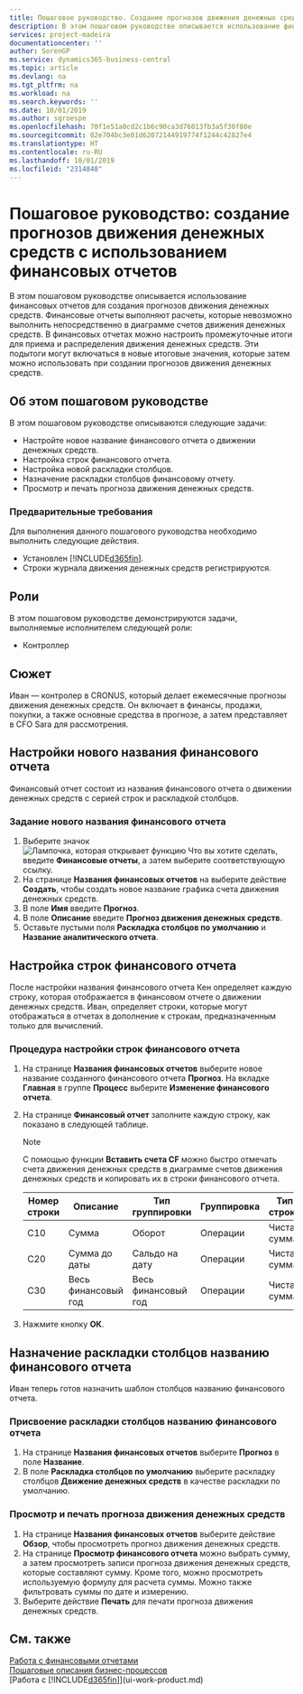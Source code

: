 ```yaml
---
title: Пошаговое руководство. Создание прогнозов движения денежных средств с использованием финансовых отчетов | Документация Майкрософт
description: В этом пошаговом руководстве описывается использование финансовых отчетов для создания прогнозов движения денежных средств. Финансовые отчеты выполняют расчеты, которые невозможно выполнить непосредственно в диаграмме счетов движения денежных средств. В финансовых отчетах можно настроить промежуточные итоги для приема и распределения движения денежных средств. Эти подытоги могут включаться в новые итоговые значения, которые затем можно использовать при создании прогнозов движения денежных средств.
services: project-madeira
documentationcenter: ''
author: SorenGP
ms.service: dynamics365-business-central
ms.topic: article
ms.devlang: na
ms.tgt_pltfrm: na
ms.workload: na
ms.search.keywords: ''
ms.date: 10/01/2019
ms.author: sgroespe
ms.openlocfilehash: 70f1e51a0cd2c1b6c90ca3d76013fb3a5f30f80e
ms.sourcegitcommit: 02e704bc3e01d62072144919774f1244c42827e4
ms.translationtype: HT
ms.contentlocale: ru-RU
ms.lasthandoff: 10/01/2019
ms.locfileid: "2314848"
---
```

# <a name="walkthrough-making-cash-flow-forecasts-by-using-account-schedules"></a>Пошаговое руководство: создание прогнозов движения денежных средств с использованием финансовых отчетов
В этом пошаговом руководстве описывается использование финансовых отчетов для создания прогнозов движения денежных средств. Финансовые отчеты выполняют расчеты, которые невозможно выполнить непосредственно в диаграмме счетов движения денежных средств. В финансовых отчетах можно настроить промежуточные итоги для приема и распределения движения денежных средств. Эти подытоги могут включаться в новые итоговые значения, которые затем можно использовать при создании прогнозов движения денежных средств.  

## <a name="about-this-walkthrough"></a>Об этом пошаговом руководстве  
В этом пошаговом руководстве описываются следующие задачи:  

- Настройте новое название финансового отчета о движении денежных средств.  
- Настройка строк финансового отчета.  
- Настройка новой раскладки столбцов.  
- Назначение раскладки столбцов финансовому отчету.  
- Просмотр и печать прогноза движения денежных средств.  

### <a name="prerequisites"></a>Предварительные требования  
Для выполнения данного пошагового руководства необходимо выполнить следующие действия.  

- Установлен [!INCLUDE[d365fin](includes/d365fin_md.md)].  
- Строки журнала движения денежных средств регистрируются.  

## <a name="roles"></a>Роли  
В этом пошаговом руководстве демонстрируются задачи, выполняемые исполнителем следующей роли:  

- Контроллер  

## <a name="story"></a>Сюжет  
Иван — контролер в CRONUS, который делает ежемесячные прогнозы движения денежных средств. Он включает в финансы, продажи, покупки, а также основные средства в прогнозе, а затем представляет в CFO Sara для рассмотрения.  

## <a name="setting-up-a-new-account-schedule-name"></a>Настройки нового названия финансового отчета  
Финансовый отчет состоит из названия финансового отчета о движении денежных средств с серией строк и раскладкой столбцов.  

### <a name="to-set-up-a-new-account-schedule-name"></a>Задание нового названия финансового отчета  

1.  Выберите значок ![Лампочка, которая открывает функцию Что вы хотите сделать](media/ui-search/search_small.png "Что вы хотите сделать"), введите **Финансовые отчеты**, а затем выберите соответствующую ссылку.  
2.  На странице **Названия финансовых отчетов** на выберите действие **Создать**, чтобы создать новое название графика счета движения денежных средств.  
3.  В поле **Имя** введите **Прогноз**.  
4.  В поле **Описание** введите **Прогноз движения денежных средств**.  
5.  Оставьте пустыми поля **Раскладка столбцов по умолчанию** и **Название аналитического отчета**.  

## <a name="setting-up-account-schedule-lines"></a>Настройка строк финансового отчета  
После настройки названия финансового отчета Кен определяет каждую строку, которая отображается в финансовом отчете о движении денежных средств. Иван, определяет строки, которые могут отображаться в отчетах в дополнение к строкам, предназначенным только для вычислений.  

### <a name="to-set-up-account-schedule-lines"></a>Процедура настройки строк финансового отчета  

1.  На странице **Названия финансовых отчетов** выберите новое название созданного финансового отчета **Прогноз**. На вкладке **Главная** в группе **Процесс** выберите **Изменение финансового отчета**.  
2.  На странице **Финансовый отчет** заполните каждую строку, как показано в следующей таблице.  

    > [!NOTE]  
    >  С помощью функции **Вставить счета CF** можно быстро отмечать счета движения денежных средств в диаграмме счетов движения денежных средств и копировать их в строки финансового отчета.  

    |Номер строки|Описание|Тип группировки|Группировка|Тип строки|Тип суммы|Показать|  
    |-------|-----------|-------------|--------|--------|-----------|----|
    |C10|Сумма|Оборот|Операции|Чистая сумма|Всегда|  
    |C20|Сумма до даты|Сальдо на дату|Операции|Чистая сумма|Всегда|  
    |C30|Весь финансовый год|Весь финансовый год|Операции|Чистая сумма|Всегда|  

4.  Нажмите кнопку **ОК**.  

## <a name="assigning-the-column-layout-to-the-account-schedule-name"></a>Назначение раскладки столбцов названию финансового отчета  
Иван теперь готов назначить шаблон столбцов названию финансового отчета.  

### <a name="to-assign-the-column-layout-to-the-account-schedule-name"></a>Присвоение раскладки столбцов названию финансового отчета  

1.  На странице **Названия финансовых отчетов** выберите **Прогноз** в поле **Название**.  
2.  В поле **Раскладка столбцов по умолчанию** выберите раскладку столбцов **Движение денежных средств** в качестве раскладки по умолчанию.  

### <a name="to-view-and-print-the-cash-flow-forecast"></a>Просмотр и печать прогноза движения денежных средств  
1.  На странице **Названия финансовых отчетов** выберите действие **Обзор**, чтобы просмотреть прогноз движения денежных средств.  
2.  На странице **Просмотр финансового отчета** можно выбрать сумму, а затем просмотреть записи прогноза движения денежных средств, которые составляют сумму. Кроме того, можно просмотреть используемую формулу для расчета суммы. Можно также фильтровать суммы по дате и измерению.  
3.  Выберите действие **Печать** для печати прогноза движения денежных средств.  

## <a name="see-also"></a>См. также  
 [Работа с финансовыми отчетами](bi-how-work-account-schedule.md)   
 [Пошаговые описания бизнес-процессов](walkthrough-business-process-walkthroughs.md)  
 [Работа с [!INCLUDE[d365fin](includes/d365fin_md.md)]](ui-work-product.md)

